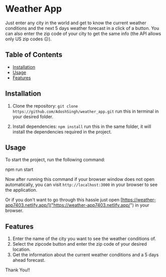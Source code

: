 # Weather App

Just enter any city in the world and get to know the current weather conditions and the next 5 days weather forecast
in a click of a button. You can also enter the zip code of your city to get the same info (the API allows only US zip codes ☹️).

## Table of Contents

- [Installation](#installation)
- [Usage](#usage)
- [Features](#features)

## Installation

1. Clone the repository: `git clone  https://github.com/AdoshSingh/weather_app.git` run this in terminal in your desired folder.

2. Install dependencies: `npm install` run this in the same folder, it will install the dependencies required in the project.

## Usage

To start the project, run the following command:

npm run start

Now after running this command if your browser window does not open automatically,
you can visit `http://localhost:3000` in your browser to see the application.

Or if you don't want to go through this hassle just open [https://weather-app7403.netlify.app/]("https://weather-app7403.netlify.app/") in your browser.

## Features

1. Enter the name of the city you want to see the weather conditions of.
2. Select the zipcode button and enter the zip code of your desired location.
3. Get the information about the current weather conditions and a 5 days ahead forecast.

Thank You!!

